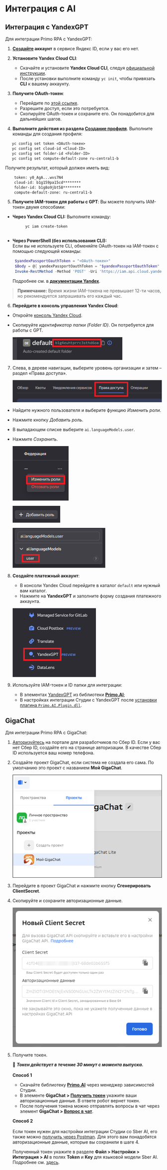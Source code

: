 # Интеграция с AI

## Интеграция с YandexGPT

Для интеграции Primo RPA с YandexGPT:

1.	**[Создайте](https://passport.yandex.ru/registration) аккаунт** в сервисе Яндекс ID, если у вас его нет.

2. **Установите Yandex Cloud CLI**:  
   - Скачайте и установите **Yandex Cloud CLI**, следуя [официальной инструкции](https://cloud.yandex.ru/ru/docs/cli/quickstart#install).  
   - После установки выполните команду `yc init`, чтобы привязать **CLI** к вашему аккаунту.

3. **Получите OAuth-токен**:  
   - Перейдите по [этой ссылке](https://oauth.yandex.ru/authorize?response_type=token&client_id=1a6990aa636648e9b2ef855fa7bec2fb).  
   - Разрешите доступ, если это потребуется.  
   - Скопируйте OAuth-токен и сохраните его. Он понадобится для дальнейших шагов.

4.	**Выполните действия из раздела [Создание профиля](https://cloud.yandex.ru/docs/cli/quickstart?#initialize)**. Выполните команды для создания профиля:

```
   yc config set token <OAuth-токен>
   yc config set cloud-id <Cloud-ID>
   yc config set folder-id <Folder-ID>
   yc config set compute-default-zone ru-central1-b
```   


Получите результат, который должен иметь вид:

```
    token: y0_AgA...wvs7N4
    cloud-id: b1g159pa15cd********
    folder-id: b1g8o9jbt58********
    compute-default-zone: ru-central1-b
```

5.	**Получите IAM-токен для работы с GPT**:
 Вы можете получить IAM-токен двумя способами:
   - **Через Yandex Cloud CLI:** Выполните команду:

 ```
          yc iam create-token
        
 ```
   - **Через PowerShell (без использования CLI):**  
        Если вы не используете CLI, обменяйте OAuth-токен на IAM-токен с помощью следующей команды:
       ``` powershell
        $yandexPassportOauthToken = "<OAuth-токен>"
        $Body = @{ yandexPassportOauthToken = "$yandexPassportOauthToken" } | ConvertTo-Json -Compress
        Invoke-RestMethod -Method 'POST' -Uri 'https://iam.api.cloud.yandex.net/iam/v1/tokens' -Body $Body -ContentType 'application/json' | Select-Object -ExpandProperty iamToken
       ``` 

        Подробнее см. в **[документации Yandex](https://cloud.yandex.ru/docs/iam/operations/iam-token/create)**.

   > **Примечание:** Время жизни IAM-токена не превышает 12-ти часов, но рекомендуется запрашивать его каждый час.

6.	**Перейдите в консоль управления Yandex Cloud**:  
   - Откройте [консоль Yandex Cloud](https://console.cloud.yandex.ru/cloud).  
   - Скопируйте *идентификатор папки (Folder ID)*. Он потребуется для работы с GPT.



        ![](<../../.gitbook/assets1/get-token-yandex-1.png>)
    

7.	Слева, в дереве навигации, выберите уровень организации и затем –  раздел «Права доступа». 

    ![](<../../.gitbook/assets1/get-token-yandex-2.png>)


   - Найдите нужного пользователя и выберите функцию *Изменить роли*.  
   - Нажмите кнопку *Добавить роль*.  
   - В выпадающем списке выберите `ai.languageModels.user`.  
   - Нажмите *Сохранить*.

    
 
        ![](<../../.gitbook/assets1/get-token-yandex-3.png>)


 
        ![](<../../.gitbook/assets1/get-token-yandex-4.png>)



        ![](<../../.gitbook/assets1/get-token-yandex-5.png>)


8. **Создайте платежный аккаунт**:  
   - В консоли Yandex Cloud перейдите в каталог `default` или нужный вам каталог.  
   - Нажмите на **YandexGPT** и заполните форму создания платежного аккаунта.
 
    ![](<../../.gitbook/assets1/get-token-yandex-6.png>)

9.	Используйте IAM-токен и ID папки для интеграции:
    * В элементах [YandexGPT](https://docs.primo-rpa.ru/primo-rpa/g_elements/el_extra/ai/yandexgpt) из библиотеки [**Primo.AI**](https://docs.primo-rpa.ru/primo-rpa/g_elements/el_extra/ai);
    * В настройках интеграции Студии с YandexGPT после [установки плагина `Primo.AI.Plugin.dll`](https://docs.primo-rpa.ru/primo-rpa/primo-rpa-studio/settings#ai).

## GigaChat

Для интеграции Primo RPA с GigaChat:
1.	[Авторизуйтесь](https://developers.sber.ru/studio/workspaces/my-space/get/gigachat-api) на портале для разработчиков по Сбер ID. Если у вас нет Сбер ID, создайте его на странице авторизации. В качестве Сбер ID используется ваш номер телефона. 
2.	Создайте проект GigaChat, если система не создала его сама. По умолчанию это проект с названием **Mой GigaChat**. 

    ![](<../../.gitbook/assets1/add-project-gigachat.png>)

3. Перейдите в проект GigaChat и нажмите кнопку **Сгенерировать ClientSecret**.
4. Скопируйте и сохраните авторизационные данные.

   ![](<../../.gitbook/assets1/auth-data-sber.png>)

6. Получите токен. 

   :small_blue_diamond: ***Токен действует в течение 30 минут с момента выпуска.***
   \
   \
   **Способ 1**
   
   * Скачайте библиотеку [**Primo.AI**](https://docs.primo-rpa.ru/primo-rpa/g_elements/el_extra/ai) через менеджер зависимостей Студии.
   * В элементе **GigaChat > [Получить токен](https://docs.primo-rpa.ru/primo-rpa/g_elements/el_extra/ai/gigachat/el_gettoken)** укажите ваши авторизационные данные. В ответе робот вернет токен.
   * После получения токена можно отправлять вопросы в чат через элемент **GigaChat > [Вопрос в чат](https://docs.primo-rpa.ru/primo-rpa/g_elements/el_extra/ai/gigachat/el_chatmessage)**. 
  
    **Способ 2**
   \
   \
   Если токен нужен для настройки интеграции Студии со Sber AI, его также можно [получить через Postman](https://developers.sber.ru/docs/ru/gigachat/api/authorization#shag-2-poluchenie-tokena-dostupa-v-obmen-na-avtorizatsionnye-dannye). Для этого вам понадобятся авторизационные данные, которые вы сохранили в шаге 4.

   Полученный токен укажите в разделе **Файл > Настройки > Интеграция > AI** в полях **Token** и **Key** для языковой модели Sber AI. Подробнее см. [здесь](https://docs.primo-rpa.ru/primo-rpa/primo-studio/settings#ai).

